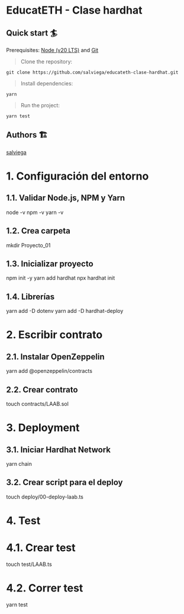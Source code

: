 # EducatETH - Clase hardhat

## Quick start 🏄

Prerequisites: [Node (v20 LTS)](https://nodejs.org/en/download/) and [Git](https://git-scm.com/downloads)

> Clone the repository:

```
git clone https://github.com/salviega/educateth-clase-hardhat.git
```

> Install dependencies:

```
yarn
```

> Run the project:

```
yarn test
```

## Authors 🏗

[salviega](https://github.com/salviega)

# 1. Configuración del entorno

## 1.1. Validar Node.js, NPM y Yarn
node -v
npm -v
yarn -v

## 1.2. Crea carpeta
mkdir Proyecto_01

## 1.3. Inicializar proyecto
npm init -y
yarn add hardhat
npx hardhat init

## 1.4. Librerías
yarn add -D dotenv
yarn add -D hardhat-deploy

# 2. Escribir contrato

## 2.1. Instalar OpenZeppelin
yarn add @openzeppelin/contracts

## 2.2. Crear contrato
touch contracts/LAAB.sol

# 3. Deployment

## 3.1. Iniciar Hardhat Network
yarn chain

## 3.2. Crear script para el deploy
touch deploy/00-deploy-laab.ts

# 4. Test

# 4.1. Crear test
touch test/LAAB.ts

# 4.2. Correr test
yarn test



